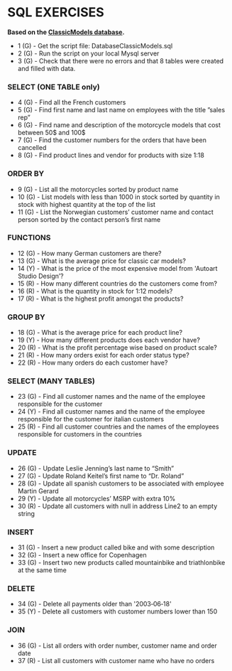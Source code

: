 # SQL EXERCISES

**Based on the [ClassicModels database](DatabaseClassicModels.sql).**

- 1 (G) - Get the script file: DatabaseClassicModels.sql
- 2 (G) - Run the script on your local Mysql server
- 3 (G) - Check that there were no errors and that 8 tables were created and filled with data.

###  SELECT (ONE TABLE only)

- 4 (G) - Find all the French customers
- 5 (G) - Find first name and last name on employees with the title ”sales rep”
- 6 (G) - Find name and description of the motorcycle models that cost between 50$ and 100$
- 7 (G) - Find the customer numbers for the orders that have been cancelled
- 8 (G) - Find product lines and vendor for products with size 1:18

### ORDER BY
- 9 (G) - List all the motorcycles sorted by product name
- 10 (G) - List models with less than 1000 in stock sorted by quantity in stock with highest quantity at the top of the list
- 11 (G) - List the Norwegian customers’ customer name and contact person sorted by the contact person’s first name

### FUNCTIONS
- 12 (G) - How many German customers are there?
- 13 (G) - What is the average price for classic car models?
- 14 (Y) - What is the price of the most expensive model from 'Autoart Studio Design’?
- 15 (R) - How many different countries do the customers come from?
- 16 (R) - What is the quantity in stock for 1:12 models?
- 17 (R) - What is the highest profit amongst the products?

### GROUP BY
- 18 (G) - What is the average price for each product line?
- 19 (Y) - How many different products does each vendor have?
- 20 (R) - What is the profit percentage wise based on product scale?
- 21 (R) - How many orders exist for each order status type?
- 22 (R) - How many orders do each customer have?

### SELECT (MANY TABLES)
- 23 (G) - Find all customer names and the name of the employee responsible for the customer
- 24 (Y) - Find all customer names and the name of the employee responsible for the customer for italian customers
- 25 (R) - Find all customer countries and the names of the employees responsible for customers in the countries

### UPDATE
- 26 (G) - Update Leslie Jenning’s last name to “Smith”
- 27 (G) - Update Roland Keitel’s first name to “Dr. Roland”
- 28 (G) - Update all spanish customers to be associated with employee Martin Gerard
- 29 (Y) - Update all motorcycles’ MSRP with extra 10%
- 30 (R) - Update all customers with null in address Line2 to an empty string

### INSERT
- 31 (G) - Insert a new product called bike and with some description
- 32 (G) - Insert a new office for Copenhagen
- 33 (G) - Insert two new products called mountainbike and triathlonbike at the same time

### DELETE
- 34 (G) - Delete all payments older than '2003‐06‐18'
- 35 (Y) - Delete all customers with customer numbers lower than 150

### JOIN
- 36 (G) - List all orders with order number, customer name and order date
- 37 (R) - List all customers with customer name who have no orders